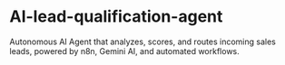 # AI-lead-qualification-agent
Autonomous AI Agent that analyzes, scores, and routes incoming sales leads, powered by n8n, Gemini AI, and automated workflows.
